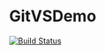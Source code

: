 # GitVSDemo

[![Build Status](https://dev.azure.com/Az400V/myaz400Project/_apis/build/status/Az400v.GitVSDemo?branchName=master)](https://dev.azure.com/Az400V/myaz400Project/_build/latest?definitionId=19&branchName=master)
